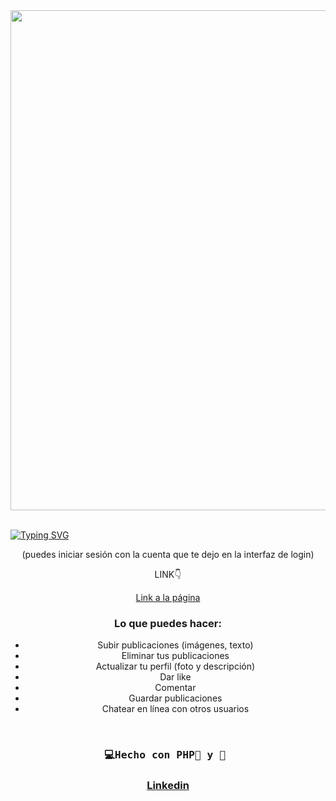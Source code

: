 <div id="header" align="center">
   <img src="videoRedSocial.gif" width="800"/>
</div>
<br>

<a href="https://git.io/typing-svg"><img src="https://readme-typing-svg.demolab.com?font=Fira+Code&weight=600&size=30&duration=4000&pause=500&color=F75EAC&width=435&lines=%F0%9F%92%BBRed+Social+con:%F0%9F%90%98;PHP+Mysql+AJAX+Bootstrap" alt="Typing SVG" /></a>


<div id="badge" align="center">
  <p>(puedes iniciar sesión con la cuenta que te dejo en la interfaz de login)</p>
  <p>LINK👇 </p>
  <a href="https://edenredsocialbook.000webhostapp.com/red_social/auth/login.php" target="_blank">
  Link a la página<a/>
    
<div/>

### Lo que puedes hacer:
- Subir publicaciones (imágenes, texto)
- Eliminar tus publicaciones
- Actualizar tu perfil (foto y descripción)
- Dar like
- Comentar
- Guardar publicaciones
- Chatear en línea con otros usuarios

</br>

  <h3  align="center">
    <pre>💻Hecho con PHP🐘 y 💝 </pre>
  <h3/>

[  <a href="https://www.linkedin.com/in/emmily-santos-a6851327b?utm_source=share&utm_campaign=share_via&utm_content=profile&utm_medium=android_app">Linkedin</a>
](https://emmilyportfoliosantos.000webhostapp.com/portfolio/index.php)
